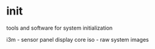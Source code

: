# init
tools and software for system initialization


i3m - sensor panel display core
iso - raw system images
